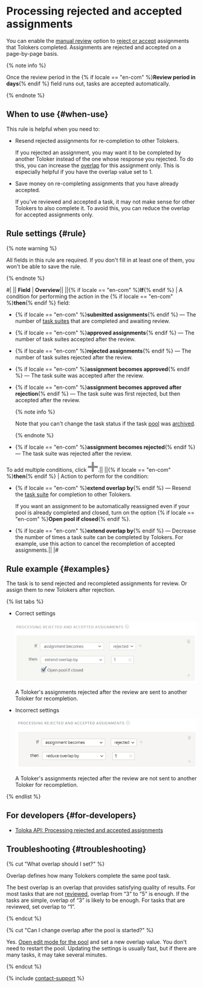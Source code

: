 # Processing rejected and accepted assignments

You can enable the [manual review](offline-accept.md) option to [reject or accept](accept.md) assignments that Tolokers completed. Assignments are rejected and accepted on a page-by-page basis.

{% note info %}

Once the review period in the {% if locale == "en-com" %}**Review period in days**{% endif %} field runs out, tasks are accepted automatically.

{% endnote %}

## When to use {#when-use}

This rule is helpful when you need to:
- Resend rejected assignments for re-completion to other Tolokers.

    If you rejected an assignment, you may want it to be completed by another Toloker instead of the one whose response you rejected. To do this, you can increase the [overlap](../../glossary.md#overlap) for this assignment only. This is especially helpful if you have the overlap value set to 1.

- Save money on re-completing assignments that you have already accepted.

    If you've reviewed and accepted a task, it may not make sense for other Tolokers to also complete it. To avoid this, you can reduce the overlap for accepted assignments only.

## Rule settings {#rule}

{% note warning %}

All fields in this rule are required. If you don't fill in at least one of them, you won't be able to save the rule.

{% endnote %}

#|
|| **Field**  | **Overview**||
||{% if locale == "en-com" %}**If**{% endif %} | A condition for performing the action in the {% if locale == "en-com" %}**then**{% endif %} field:

- {% if locale == "en-com" %}**submitted assignments**{% endif %} — The number of [task suites](../../glossary.md#task-suite) that are completed and awaiting review.

- {% if locale == "en-com" %}**approved assignments**{% endif %} — The number of task suites accepted after the review.

- {% if locale == "en-com" %}**rejected assignments**{% endif %} — The number of task suites rejected after the review.

- {% if locale == "en-com" %}**assignment becomes approved**{% endif %} — The task suite was accepted after the review.

- {% if locale == "en-com" %}**assignment becomes approved after rejection**{% endif %} — The task suite was first rejected, but then accepted after the review.

    {% note info %}

    Note that you can't change the task status if the task [pool](../../glossary.md#pool) was [archived](pool-archive.md).

    {% endnote %}

- {% if locale == "en-com" %}**assignment becomes rejected**{% endif %} — The task suite was rejected after the review.

To add multiple conditions, click ![](../_images/add.svg).||
||{% if locale == "en-com" %}**then**{% endif %} | Action to perform for the condition:

- {% if locale == "en-com" %}**extend overlap by**{% endif %} — Resend the [task suite](../../glossary.md#task-suite) for completion to other Tolokers.

    If you want an assignment to be automatically reassigned even if your pool is already completed and closed, turn on the option {% if locale == "en-com" %}**Open pool if closed**{% endif %}.

- {% if locale == "en-com" %}**extend overlap by**{% endif %} — Decrease the number of times a task suite can be completed by Tolokers. For example, use this action to cancel the recompletion of accepted assignments.||
|#

## Rule example {#examples}

The task is to send rejected and recompleted assignments for review. Or assign them to new Tolokers after rejection.

{% list tabs %}

- Correct settings

  ![](../_images/control-rules/reassessment-after-accepting/qcr-reassessment-after-accepting_example1.png)

  A Toloker's assignments rejected after the review are sent to another Toloker for recompletion.

- Incorrect settings

  ![](../_images/control-rules/reassessment-after-accepting/qcr-reassessment-after-accepting_example_2.png)

  A Toloker's assignments rejected after the review are not sent to another Toloker for recompletion.

{% endlist %}

## For developers {#for-developers}

- [Toloka API: Processing rejected and accepted assignments](../../api/concepts/reassessment.md)

## Troubleshooting {#troubleshooting}

{% cut "What overlap should I set?" %}

Overlap defines how many Tolokers complete the same pool task.

The best overlap is an overlap that provides satisfying quality of results. For most tasks that are not [reviewed](../../glossary.md#assignment-review), overlap from “3” to “5” is enough. If the tasks are simple, overlap of “3” is likely to be enough. For tasks that are reviewed, set overlap to “1”.

{% endcut %}

{% cut "Can I change overlap after the pool is started?" %}

Yes. [Open edit mode for the pool](pool-edit.md) and set a new overlap value. You don't need to restart the pool. Updating the settings is usually fast, but if there are many tasks, it may take several minutes.

{% endcut %}


{% include [contact-support](../_includes/contact-support.md) %}
